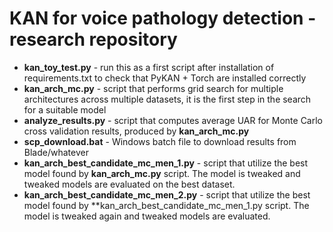# KAN for voice pathology detection - research repository

- **kan_toy_test.py** - run this as a first script after installation of requirements.txt to check that PyKAN + Torch are installed correctly
- **kan_arch_mc.py** - script that performs grid search for multiple architectures across multiple datasets, it is the first step in the search for a suitable model
- **analyze_results.py** - script that computes average UAR for Monte Carlo cross validation results, produced by **kan_arch_mc.py**
- **scp_download.bat** - Windows batch file to download results from Blade/whatever
- **kan_arch_best_candidate_mc_men_1.py** - script that utilize the best model found by **kan_arch_mc.py** script. The model is tweaked and tweaked models are evaluated on the best dataset.
- **kan_arch_best_candidate_mc_men_2.py** - script that utilize the best model found by **kan_arch_best_candidate_mc_men_1.py script. The model is tweaked again and tweaked models are evaluated.
